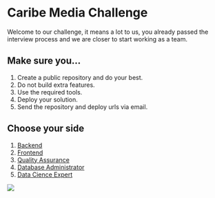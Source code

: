 # Caribe Media Challenge

Welcome to our challenge, it means a lot to us, you already passed the interview process and we are closer to start working as a team.

## Make sure you...

1. Create a public repository and do your best.
2. Do not build extra features.
3. Use the required tools.
4. Deploy your solution.
5. Send the repository and deploy urls via email.

## Choose your side

1. [Backend](./backend-developer.md)
2. [Frontend](./frontend-developer.md)
3. [Quality Assurance](./qa.md)
4. [Database Administrator](./dba.md)
5. [Data Cience Expert](./data-cience.md)

![](https://docs.microsoft.com/en-us/windows/apps/get-started/images/developer-poster.png)
